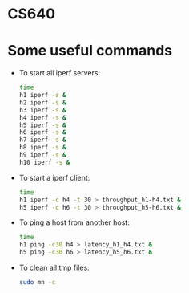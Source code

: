 # CS640
 
# Some useful commands
- To start all iperf servers: 

    ```sh
    time
    h1 iperf -s &
    h2 iperf -s &
    h3 iperf -s &
    h4 iperf -s &
    h5 iperf -s &
    h6 iperf -s &
    h7 iperf -s &
    h8 iperf -s &
    h9 iperf -s &
    h10 iperf -s &

    ```

- To start a iperf client:

    ```sh
    time
    h1 iperf -c h4 -t 30 > throughput_h1-h4.txt & 
    h5 iperf -c h6 -t 30 > throughput_h5-h6.txt &

    ```

- To ping a host from another host:
    ```sh
    time
    h1 ping -c30 h4 > latency_h1_h4.txt &
    h5 ping -c30 h6 > latency_h5_h6.txt &
    
    ```

- To clean all tmp files:

    ```sh
    sudo mn -c
    ```